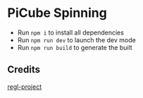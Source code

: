 # PiCube Spinning

- Run `npm i` to install all dependencies
- Run `npm run dev` to launch the dev mode
- Run `npm run build` to generate the built

## Credits

[regl-project](https://github.com/regl-project/regl)
